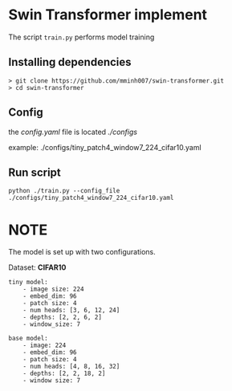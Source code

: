 # Swin Transformer implement

The script `train.py` performs model training

## Installing dependencies
```
> git clone https://github.com/mminh007/swin-transformer.git
> cd swin-transformer
```

## Config
the *config.yaml* file is located *./configs* 

example: ./configs/tiny_patch4_window7_224_cifar10.yaml

## Run script
```
python ./train.py --config_file ./configs/tiny_patch4_window7_224_cifar10.yaml
```

# NOTE
The model is set up with two configurations. 

Dataset: **CIFAR10**

```
tiny model:
    - image size: 224
    - embed_dim: 96
    - patch size: 4
    - num heads: [3, 6, 12, 24]
    - depths: [2, 2, 6, 2]
    - window_size: 7
```

```
base model:
    - image: 224
    - embed_dim: 96
    - patch size: 4
    - num heads: [4, 8, 16, 32]
    - depths: [2, 2, 18, 2]
    - window size: 7
```